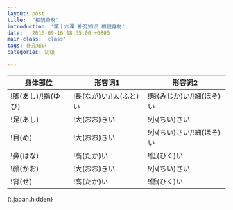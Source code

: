 ```yaml
---
layout: post
title:  "相貌身材"
introduction: '第十六课 补充知识 相貌身材'
date:   2016-09-16 18:35:00 +0800
main-class: 'class'
tags: 补充知识
categories: 初级

---
```


| 身体部位             | 形容词1                 | 形容词2                   |
| ---                  | ---                     | ---                       |
| !脚(あし)/!指(ゆび)  | !長(なが)い/!太(ふと)い | !短(みじか)い/!細(ほそ)い |
| !足(あし)            | !大(おお)きい           | !小(ちい)さい             |
| !目(め)              | !大(おお)きい           | !小(ちい)さい/!細(ほそ)い |
| !鼻(はな)            | !高(たか)い             | !低(ひく)い               |
| !顔(かお)            | !大(おお)きい           | !小(ちい)さい             |
| !背(せ)              | !高(たか)い             | !低(ひく)い               |
{:.japan.hidden}

<script>
$(document).ready(function() {
  $('td').each(function() {
    $(this).html(japanruby($(this).html()));
  });
});
</script>
